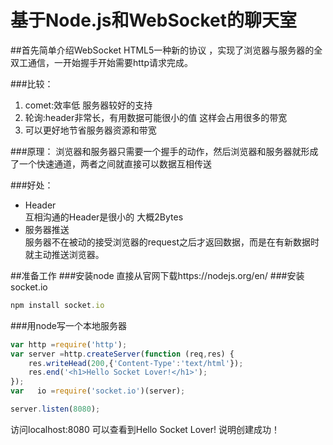 基于Node.js和WebSocket的聊天室
===========================================================
##首先简单介绍WebSocket
  HTML5一种新的协议 ，实现了浏览器与服务器的全双工通信，一开始握手开始需要http请求完成。

###比较：
1.  comet:效率低  服务器较好的支持
2.  轮询:header非常长，有用数据可能很小的值  这样会占用很多的带宽
3.  可以更好地节省服务器资源和带宽 

###原理：
  浏览器和服务器只需要一个握手的动作，然后浏览器和服务器就形成了一个快速通道，两者之间就直接可以数据互相传送

###好处：
- Header  
  互相沟通的Header是很小的 大概2Bytes
- 服务器推送  
  服务器不在被动的接受浏览器的request之后才返回数据，而是在有新数据时就主动推送浏览器。

##准备工作
###安装node
直接从官网下载https://nodejs.org/en/
###安装socket.io 
```javascript
npm install socket.io
```
###用node写一个本地服务器
```javascript
var http =require('http');
var server =http.createServer(function (req,res) {
    res.writeHead(200,{'Content-Type':'text/html'});
    res.end('<h1>Hello Socket Lover!</h1>');
});
var   io =require('socket.io')(server);

server.listen(8080);
```
 访问localhost:8080 可以查看到Hello Socket Lover! 说明创建成功！
